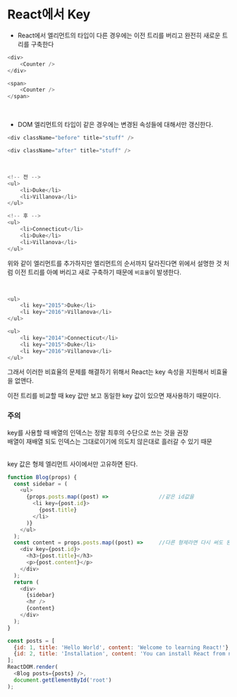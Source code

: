 # React에서 Key
- React에서 엘리먼트의 타입이 다른 경우에는 이전 트리를 버리고 완전히 새로운 트리를 구축한다
```javascript
<div>
    <Counter />
</div>

<span>
    <Counter />
</span>
```

<br/>

- DOM 엘리먼트의 타입이 같은 경우에는 변경된 속성들에 대해서만 갱신한다.

```javascript
<div className="before" title="stuff" />

<div className="after" title="stuff" />
```

<br/>

```javascript
<!-- 전 --> 
<ul> 
    <li>Duke</li> 
    <li>Villanova</li> 
</ul> 

<!-- 후 --> 
<ul> 
    <li>Connecticut</li> 
    <li>Duke</li> 
    <li>Villanova</li>
</ul>
```
위와 같이 엘리먼트를 추가하지만 엘리먼트의 순서까지 달라진다면 위에서 설명한 것 처럼 이전 트리를 아예 버리고 새로 구축하기 때문에 `비효율`이 발생한다.

<br />

```javascript
<ul> 
    <li key="2015">Duke</li> 
    <li key="2016">Villanova</li> 
</ul> 

<ul> 
    <li key="2014">Connecticut</li> 
    <li key="2015">Duke</li> 
    <li key="2016">Villanova</li> 
</ul>
```

그래서 이러한 비효율의 문제를 해결하기 위해서 React는 key 속성을 지원해서 비효율을 없앤다. <br/>

이전 트리를 비교할 때 key 값만 보고 동일한 key 값이 있으면 재사용하기 때문이다.

### **주의**
key를 사용할 때 배열의 인덱스는 정말 최후의 수단으로 쓰는 것을 권장 <br/>
배열이 재배열 되도 인덱스는 그대로이기에 의도치 않은대로 흘러갈 수 있기 때문
<br/>
<br/>

key 값은 형제 엘리먼트 사이에서만 고유하면 된다.
```javascript
function Blog(props) {
  const sidebar = (
    <ul>
      {props.posts.map((post) =>                //같은 id값을
        <li key={post.id}>
          {post.title}
        </li>
      )}
    </ul>
  );
  const content = props.posts.map((post) =>     //다른 형제라면 다시 써도 된다.
    <div key={post.id}>
      <h3>{post.title}</h3>
      <p>{post.content}</p>
    </div>
  );
  return (
    <div>
      {sidebar}
      <hr />
      {content}
    </div>
  );
}

const posts = [
  {id: 1, title: 'Hello World', content: 'Welcome to learning React!'},
  {id: 2, title: 'Installation', content: 'You can install React from npm.'}
];
ReactDOM.render(
  <Blog posts={posts} />,
  document.getElementById('root')
);
```